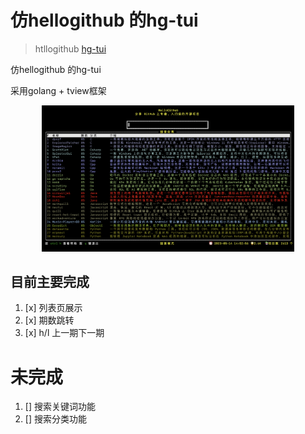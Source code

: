 # 仿hellogithub 的hg-tui
> htllogithub [hg-tui](https://github.com/521xueweihan/hg-tui)

仿hellogithub 的hg-tui

采用golang + tview框架

<p align="center"><img src='preview/preview.png' style="max-width:80%; max-height=80%;"></img></p>

## 目前主要完成 
1. [x] 列表页展示
1. [x] 期数跳转
1. [x] h/l 上一期下一期

# 未完成
1. [] 搜索关键词功能
1. [] 搜索分类功能

